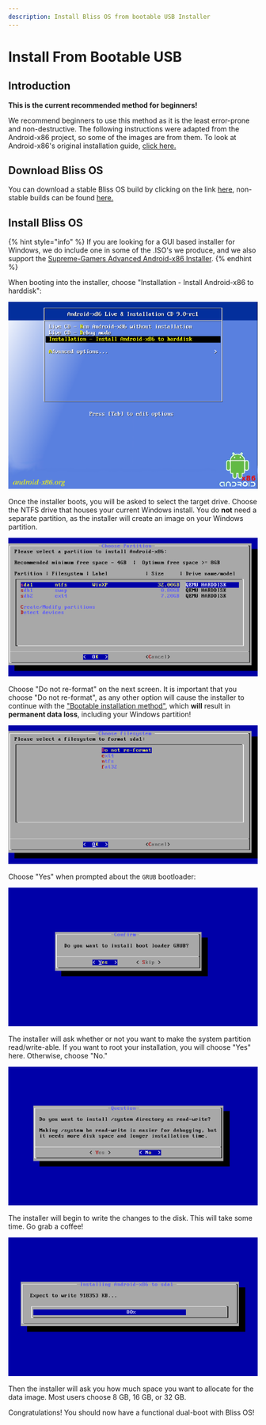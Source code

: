 ```yaml
---
description: Install Bliss OS from bootable USB Installer
---
```


# Install From Bootable USB

## Introduction

**This is the current recommended method for beginners!**

We recommend beginners to use this method as it is the least error-prone and non-destructive. The following instructions were adapted from the Android-x86 project, so some of the images are from them. To look at Android-x86's original installation guide, [click here.](https://www.android-x86.org/installhowto.html)

## Download Bliss OS

You can download a stable Bliss OS build by clicking on the link [here](https://sourceforge.net/projects/blissos-x86/), non-stable builds can be found [here.](https://sourceforge.net/projects/blissos-x86/)

## Install Bliss OS

{% hint style="info" %}
If you are looking for a GUI based installer for Windows, we do include one in some of the .ISO's we produce, and we also support the [Supreme-Gamers Advanced Android-x86 Installer](https://supreme-gamers.com/r/advanced-android-x86-installer-for-windows.61/).
{% endhint %}

When booting into the installer, choose "Installation - Install Android-x86 to harddisk":

![Booting into the installer](../.gitbook/assets/images/install-bliss-os/install-from-bootable-usb/booting-into-installer.png)

Once the installer boots, you will be asked to select the target drive. Choose the NTFS drive that houses your current Windows install. You do **not** need a separate partition, as the installer will create an image on your Windows partition.

![Choose partition](../.gitbook/assets/images/install-bliss-os/install-from-bootable-usb/choose-partition.png)

Choose "Do not re-format" on the next screen. It is important that you choose "Do not re-format", as any other option will cause the installer to continue with the ["Bootable installation method"](install-from-bootable-usb.md#bootable-installation-method-mbruefiesp-3264-bit), which **will** result in **permanent data loss**, including your Windows partition!

![Do not reformat](../.gitbook/assets/images/install-bliss-os/install-from-bootable-usb/do-not-reformat.png)

Choose "Yes" when prompted about the `GRUB` bootloader:

![Install GRUB](../.gitbook/assets/images/install-bliss-os/install-from-bootable-usb/install-grub.png)

The installer will ask whether or not you want to make the system partition read/write-able. If you want to root your installation, you will choose "Yes" here. Otherwise, choose "No."

![Root installation](../.gitbook/assets/images/install-bliss-os/install-from-bootable-usb/root-installation.png)

The installer will begin to write the changes to the disk. This will take some time. Go grab a coffee!

![Grab a coffee](../.gitbook/assets/images/install-bliss-os/install-from-bootable-usb/grab-a-coffee.png)

Then the installer will ask you how much space you want to allocate for the data image. Most users choose 8 GB, 16 GB, or 32 GB.

Congratulations! You should now have a functional dual-boot with Bliss OS!